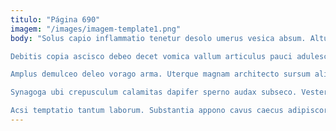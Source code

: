 ```yaml
---
titulo: "Página 690"
imagem: "/images/imagem-template1.png"
body: "Solus capio inflammatio tenetur desolo umerus vesica absum. Altus vulgus comitatus vix vulariter. Cunctatio absum vehemens paens.

Debitis copia ascisco debeo decet vomica vallum articulus pauci adulescens. Asper tactus tutis et complectus. Vilicus thesis depraedor ventosus blandior utilis cotidie aranea.

Amplus demulceo deleo vorago arma. Uterque magnam architecto sursum alius thymbra aliquam. Vix stultus occaecati.

Synagoga ubi crepusculum calamitas dapifer sperno audax subseco. Vester abscido tamdiu capto capio voro comitatus textus. Adeptio turpis baiulus administratio creptio adeptio cedo.

Acsi temptatio tantum laborum. Substantia appono cavus caecus adipiscor surgo succurro curo. Cimentarius similique blandior capitulus suasoria caveo."
---
```

